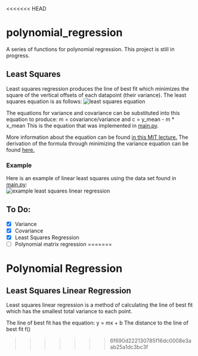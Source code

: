 <<<<<<< HEAD
# polynomial_regression
A series of functions for polynomial regression. This project is still in progress.

## Least Squares
Least squares regression produces the line of best fit which minimizes the square of the vertical offsets of each datapoint (their variance). The least squares equation is as follows:
![least squares equation](least_squares.png)

The equations for variance and covariance can be substituted into this equation to produce:
m = covariance/variance and c = y_mean - m * x_mean
This is the equation that was implemented in [main.py](main.py).

More information about the equation can be found [in this MIT lecture.](https://www.youtube.com/watch?v=YwZYSTQs-Hk) The derivation of the formula through minimizing the variance equation can be found [here.](https://docs.google.com/document/d/1vXgizn0Zz5VM_mTEfrRqwydfCyn0OY5DNlkieFLRU68/edit?usp=sharing)

### Example
Here is an example of linear least squares using the data set found in [main.py](main.py):  
![example least squares linear regression](iv_curve.png)

## To Do:
- [x] Variance
- [x] Covariance
- [x] Least Squares Regression
- [ ] Polynomial matrix regression
=======
# Polynomial Regression

## Least Squares Linear Regression
Least squares linear regression is a method of calculating the line of best fit which has the smallest total variance to each point.

The line of best fit has the equation: y = mx + b
The distance to the line of best fit f()
>>>>>>> 6f690d222130785f16dc0008e3aab25a1dc3bc3f

